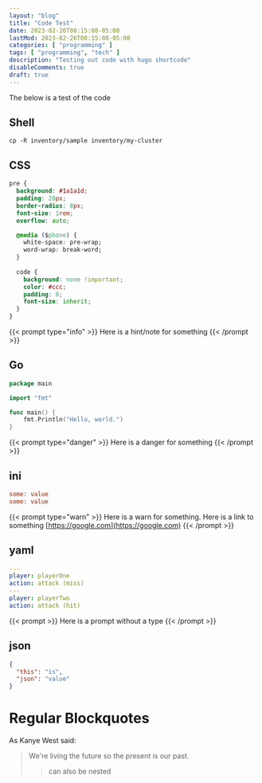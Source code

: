 ```yaml
---
layout: "blog"
title: "Code Test"
date: 2023-02-26T08:15:08-05:00
lastMod: 2023-02-26T08:15:08-05:00
categories: [ "programming" ]
tags: [ "programming", "tech" ]
description: "Testing out code with hugo shortcode"
disableComments: true
draft: true
---
```


The below is a test of the code

## Shell
```shell
cp -R inventory/sample inventory/my-cluster
```

## CSS
```css
pre {
  background: #1a1a1d;
  padding: 20px;
  border-radius: 8px;
  font-size: 1rem;
  overflow: auto;

  @media ($phone) {
    white-space: pre-wrap;
    word-wrap: break-word;
  }
  
  code {
    background: none !important;
    color: #ccc;
    padding: 0;
    font-size: inherit;
  }
}
```

{{< prompt type="info" >}}
Here is a hint/note for something
{{< /prompt >}}


## Go
```go
package main

import "fmt"

func main() {
    fmt.Println("Hello, world.")
}
```

{{< prompt type="danger" >}}
Here is a danger for something
{{< /prompt >}}

## ini
```ini
some: value
some: value
```

{{< prompt type="warn" >}}
Here is a warn for something. Here is a link to something [https://google.com](https://google.com)
{{< /prompt >}}

## yaml
```yaml
---
player: playerOne
action: attack (miss)
---
player: playerTwo
action: attack (hit)
```

{{< prompt >}}
Here is a prompt without a type
{{< /prompt >}}

## json
```json
{
  "this": "is",
  "json": "value"
}
```

# Regular Blockquotes
As Kanye West said:

> We're living the future so
> the present is our past.
>> can also be nested